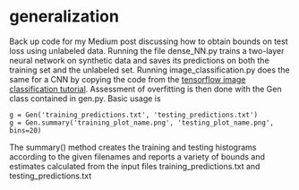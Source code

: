 # generalization
Back up code for my Medium post discussing how to obtain bounds on test loss using unlabeled data. Running the file dense_NN.py trains a two-layer neural network on synthetic data and saves its predictions on both the training set and the unlabeled set. Running image_classification.py does the same for a CNN by copying the code from the [tensorflow image classification tutorial](https://www.tensorflow.org/tutorials/images/classification). Assessment of overfitting is then done with the Gen class contained in gen.py. Basic usage is

```
g = Gen('training_predictions.txt', 'testing_predictions.txt')
g = Gen.summary('training_plot_name.png', 'testing_plot_name.png', bins=20)
```

The summary() method creates the training and testing histograms according to the given filenames and reports a variety of bounds and estimates calculated from the input files training_predictions.txt and testing_predictions.txt

